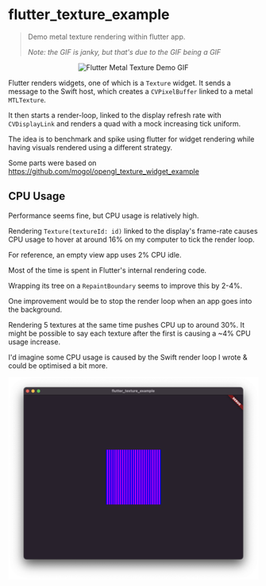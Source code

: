 # flutter_texture_example
> Demo metal texture rendering within flutter app.
>
> _Note: the GIF is janky, but that's due to the GIF being a GIF_

<p align="center">
  <img height="500" src="demo.gif" alt="Flutter Metal Texture Demo GIF"/>
</p>

Flutter renders widgets, one of which is a `Texture` widget. It sends a message to
the Swift host, which creates a `CVPixelBuffer` linked to a metal `MTLTexture`.

It then starts a render-loop, linked to the display refresh rate with `CVDisplayLink`
and renders a quad with a mock increasing tick uniform.

The idea is to benchmark and spike using flutter for widget rendering while having
visuals rendered using a different strategy.

Some parts were based on https://github.com/mogol/opengl_texture_widget_example

## CPU Usage
Performance seems fine, but CPU usage is relatively high.

Rendering `Texture(textureId: id)` linked to the display's frame-rate causes
CPU usage to hover at around 16% on my computer to tick the render loop.

For reference, an empty view app uses 2% CPU idle.

Most of the time is spent in Flutter's internal rendering code.

Wrapping its tree on a `RepaintBoundary` seems to improve this by 2-4%.

One improvement would be to stop the render loop when an app goes into the
background.

Rendering 5 textures at the same time pushes CPU up to around 30%. It might be
possible to say each texture after the first is causing a ~4% CPU usage
increase.

I'd imagine some CPU usage is caused by the Swift render loop I wrote & could be
optimised a bit more.

![](./screenshot.png)
